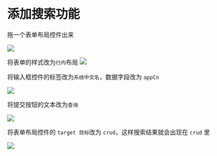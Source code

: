 # 添加搜索功能
拖一个表单布局控件出来

![](../../assets/img/tutorial-1/22.png)

将表单的样式改为`行内`布局
![](../../assets/img/tutorial-1/23.png)

将输入框控件的标签改为`系统中文名`，数据字段改为 `appCn`

![](../../assets/img/tutorial-1/24.png)

将提交按钮的文本改为`查询`

![](../../assets/img/tutorial-1/25.png)

将表单布局控件的 `target 目标`改为 `crud`，这样搜索结果就会出现在 `crud` 里

![](../../assets/img/tutorial-1/29.png)